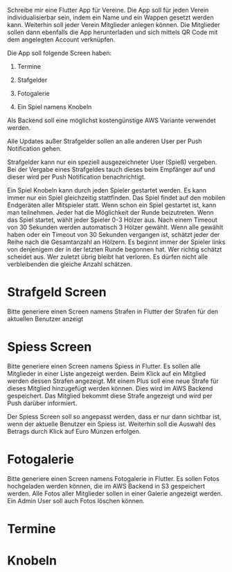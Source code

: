 Schreibe mir eine Flutter App für Vereine. Die App soll für jeden Verein individualisierbar sein, indem ein Name und ein Wappen gesetzt werden kann. Weiterhin soll jeder Verein Mitglieder anlegen können. Die Mitglieder sollen dann ebenfalls die App herunterladen und sich mittels QR Code mit dem angelegten Account verknüpfen. 

Die App soll folgende Screen haben: 

1. Termine 

2. Stafgelder 

3. Fotogalerie 

4. Ein Spiel namens Knobeln

Als Backend soll eine möglichst kostengünstige AWS Variante verwendet werden.

Alle Updates außer Strafgelder sollen an alle anderen User per Push Notification gehen.

Strafgelder kann nur ein speziell ausgezeichneter User (Spieß) vergeben. Bei der Vergabe eines Strafgeldes tauch dieses beim Empfänger auf und dieser wird per Push Notification benachrichtigt.

Ein Spiel Knobeln kann durch jeden Spieler gestartet werden. Es kann immer nur ein Spiel gleichzeitig stattfinden. Das Spiel findet auf den mobilen Endgeräten aller Mitspieler statt. Wenn schon ein Spiel gestartet ist, kann man teilnehmen. Jeder hat die Möglichkeit der Runde beizutreten. Wenn das Spiel startet, wählt jeder Spieler 0-3 Hölzer aus. Nach einem Timeout von 30 Sekunden werden automatisch 3 Hölzer gewählt. Wenn alle gewählt haben oder ein Timeout von 30 Sekunden vergangen ist, schätzt jeder der Reihe nach die Gesamtanzahl an Hölzern. Es beginnt immer der Spieler links von denjenigem der in der letzten Runde begonnen hat. Wer richtig schätzt scheidet aus. Wer zuletzt übrig bleibt hat verloren. Es dürfen nicht alle verbleibenden die gleiche Anzahl schätzen.



# Strafgeld Screen
Bitte generiere einen Screen namens Strafen in Flutter der Strafen für den aktuellen Benutzer anzeigt

# Spiess Screen
Bitte generiere einen Screen namens Spiess in Flutter. Es sollen alle Mitglieder in einer Liste angezeigt werden. Beim Klick auf ein Mitglied werden dessen Strafen angezeigt. Mit einem Plus soll eine neue Strafe für dieses Mitglied hinzugefügt werden können. Dies wird im AWS Backend gespeichert. Das Mitglied bekommt diese Strafe angezeigt und wird per Push darüber informiert.

Der Spiess Screen soll so angepasst werden, dass er nur dann sichtbar ist, wenn der aktuelle Benutzer ein Spiess ist. Weiterhin soll die Auswahl des Betrags durch Klick auf Euro Münzen erfolgen. 
# Fotogalerie
Bitte generiere einen Screen namens Fotogalerie in Flutter. Es sollen Fotos hochgeladen werden können, die im AWS Backend in S3 gespeichert werden. Alle Fotos aller Mitglieder sollen in einer Galerie angezeigt werden. Ein Admin User soll auch Fotos löschen können.

# Termine

# Knobeln